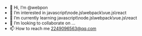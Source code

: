 - 👋 Hi, I’m @webpon
- 👀 I’m interested in javascript\node.js\webpack\vue.js\react
- 🌱 I’m currently learning javascript\node.js\webpack\vue.js\react
- 💞️ I’m looking to collaborate on ...
- 📫 How to reach me 2249096563@qq.com

<!---
webpon/webpon is a ✨ special ✨ repository because its `README.md` (this file) appears on your GitHub profile.
You can click the Preview link to take a look at your changes.
--->
